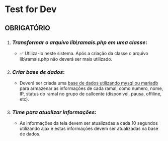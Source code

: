 # Test for Dev

## OBRIGATÓRIO

 1.  ### *Transformar o arquivo lib\ramais.php em uma classe*:
     * ✅ Utiliza-lo neste sistema. Após a criação da classe o arquivo lib\ramais.php não deverá ser mais utilizado.
2.  ### *Criar base de dados*:
     * Deverá ser criada uma [base de dados utilizando mysql ou mariadb](docker.md) para armazenar as informações de cada ramal, como numero, nome, IP,  status do ramal no grupo de callcente (disponivel, pausa, offiline, etc). <br>
          
3.  ### *Time para atualizar informações*:
     * As informações da tela devem ser atualizadas a cada 10 segundos utilizando ajax e estas informações devem ser atualizadas na base de dados.